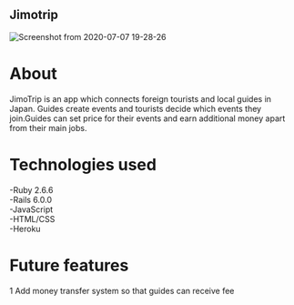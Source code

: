 ## Jimotrip

![Screenshot from 2020-07-07 19-28-26](https://user-images.githubusercontent.com/10365357/86768232-2d850900-c088-11ea-8a9a-577d48f6cff7.png)

# About
JimoTrip is an app which connects foreign tourists and local guides in Japan. Guides create events and tourists decide which events they join.Guides can set price for their events and earn additional money apart from their main jobs.

# Technologies used
-Ruby 2.6.6  
-Rails 6.0.0  
-JavaScript  
-HTML/CSS  
-Heroku

# Future features
1 Add money transfer system so that guides can receive fee
